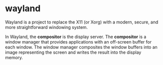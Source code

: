 # wayland

Wayland is a project to replace the  X11 (or Xorg) with a modern, secure, and more straightforward windowing system.

In Wayland, the **compositor** is the display server. The **compositor** is a window manager that provides applications with an off-screen buffer for each window. The window manager composites the window buffers into an image representing the screen and writes the result into the display memory.